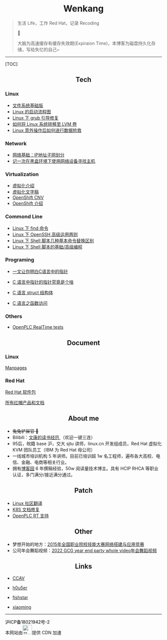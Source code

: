 # <center>Wenkang</center>

> 生活 Life，工作 Red Hat，记录 Recoding 
>
>  🐰
>
> 大脑为高速缓存有缓存失效期(Expiraion Time)，本博客为磁盘持久化存储，写给失忆的自己~

------------

[TOC]

## <center>Tech</center>

### Linux

- [文件系统基础版](https://www.cnblogs.com/itxdm/p/filesystem_base_version.html)
- [Linux 的启动流程图](http://pic.jiwenkang.com/typora/202208281647545.png)
- [Linux 下 grub 引导修复](http://pic.jiwenkang.com/typora/202208221147727.png)
- [如何将 Linux 系统转移至 LVM 卷](https://linux.cn/article-7718-1.html)
- [Linux 意外操作后如何进行数据抢救](https://www.cnblogs.com/itxdm/p/linuxdate_recover.html)

### Network

- [网络基础：IP地址子网划分](https://www.cnblogs.com/itxdm/p/6087727.html)
- [记一次在黑盒环境下使用网络设备寻找主机](https://www.cnblogs.com/itxdm/p/Remember_to_use_a_network_device_to_find_a_host_in_a_black_box_environment.html)

### Virtualization

- [虚拟化介绍](https://www.bilibili.com/video/BV12G411p7JW)
- [虚拟化文字稿](https://cdn.jiwenkang.com/QEMU.html)
- [OpenShift CNV](https://www.bilibili.com/video/BV1cd4y1D7MW)
- [OpenShift 介绍](https://www.bilibili.com/video/BV1TV4y1u7hg/)

### Commond Line

- [Linux 下 find 命令](https://www.cnblogs.com/itxdm/p/5936907.html)
- [Linux 下 OpenSSH 高级运用两则](https://linux.cn/article-7475-1.html)
- [Linux 下 Shell 脚本几种基本命令替换区别](https://www.cnblogs.com/itxdm/p/something_of_shellscirpt.html)
- [Linux 下 Shell 脚本的基础/高级编程](https://cdn.jiwenkang.com/BashShell/index.html)


### Programing

- [一文让你明白C语言中的指针 ](https://www.cnblogs.com/itxdm/p/c_pointer2.html)

- [C 语言中指针的指针究竟是个啥](https://www.cnblogs.com/itxdm/p/c_pointer_of_pointer.html)
- [C 语言 struct 结构体](https://www.cnblogs.com/itxdm/p/C_language_struct_structure.html)

- [C 语言之函数访问 ](https://www.cnblogs.com/itxdm/p/c_visiting_from_function.html)
### Others

- [OpenPLC RealTime tests](https://www.bilibili.com/video/BV1eT411C7qA/)




## <center>Document</center>

### Linux
[Manpages](https://man.cx/)

### Red Hat
[Red Hat 软件包](https://access.redhat.com/downloads/content/package-browser)

[所有红帽产品和文档](https://access.redhat.com/products/)



## <center>About me</center>

- ~~兔兔铲屎官 🐰~~
- Bilibili：[文康的读书经历 ](https://www.bilibili.com/video/BV1iR4y1c7o4)（欢迎一键三连）
- 95后，皖籍 base 沪，交大 sjtu 讲师，linux.cn 开发组成员，Red Hat 虚拟化 KVM 团队员工（IBM 为 Red Hat 母公司）
- 一线城市培训机构 5 年讲师。目前已培训超 1w 名工程师，遍布各大高校、电信、金融、电商等相关行业。
- 拥有[博客园](https://www.cnblogs.com/itxdm) 6 年撰稿经验，50w 阅读量技术博主。具有 HCIP RHCA 等职业认证，多门满分/接近满分通过。



## <center>Patch</center>

- [Linux 社区翻译](https://github.com/LCTT/TranslateProject/pull/4084)
- [K8S 文档修复](https://github.com/ovn-org/ovn-kubernetes/commit/8c149e5ecbf49d96f2dc95af4d5fdad3f74b18df)
- [OpenPLC RT 支持](https://github.com/thiagoralves/OpenPLC_v3/pull/201)



## <center>Other</center>

- 梦想开始的地方：[2015年全国职业院校技能大赛网络搭建与应用竞赛](guosai/国赛-compressed.pdf)
- 公司年会舞蹈视频：[2022 GCG year end party whole video年会舞蹈视频](http://img.jiwenkang.com/2022%20GCG%20year%20end%20party%20whole%20video%E5%B9%B4%E4%BC%9A%E8%88%9E%E8%B9%88%E8%A7%86%E9%A2%91.mp4)



## <center>Links</center>

- [CCAV](https://ccav.me/)

- [h0u5er](https://www.h0u5er.com/)

- [fishstar](https://www.ssout.top/)

- [xiaoming](https://www.gaoxinming.com/)

- - ------

<div>
        <a class="banquan" style="color:#000; text-decoration:none;" href="https://beian.miit.gov.cn/#/Integrated/index" target="_blank">沪ICP备18021942号-2</a>
        <div class="footer-support"><span>本网站由</span><a class="footer-support-logo" href="https://www.upyun.com/?utm_source=lianmeng&amp;utm_medium=referral" target="blank" title="又拍云"><img height="30" src="https://cdn.yunyoujun.cn/img/logo/upyun-logo.png" alt="又拍云"></a><span>提供 CDN 加速</span></div>